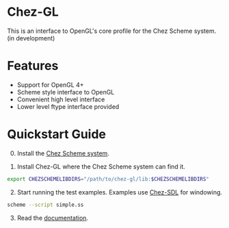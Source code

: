 # Chez-GL

This is an interface to OpenGL's core profile for the Chez Scheme system. (in development)


# Features

* Support for OpenGL 4+
* Scheme style interface to OpenGL
* Convenient high level interface
* Lower level ftype interface provided


# Quickstart Guide

0. Install the [Chez Scheme system](https://github.com/cisco/ChezScheme).

1. Install Chez-GL where the Chez Scheme system can find it.
```bash
export CHEZSCHEMELIBDIRS="/path/to/chez-gl/lib:$CHEZSCHEMELIBDIRS"
```

2. Start running the test examples. Examples use [Chez-SDL](https://github.com/steven741/chez-sdl) for windowing.
```bash
scheme --script simple.ss
```

3. Read the [documentation](https://steven741.github.io/chez-gl/).